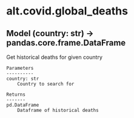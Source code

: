 # alt.covid.global_deaths

## Model (country: str) -> pandas.core.frame.DataFrame

Get historical deaths for given country

    Parameters
    ----------
    country: str
        Country to search for

    Returns
    -------
    pd.DataFrame
        Dataframe of historical deaths
